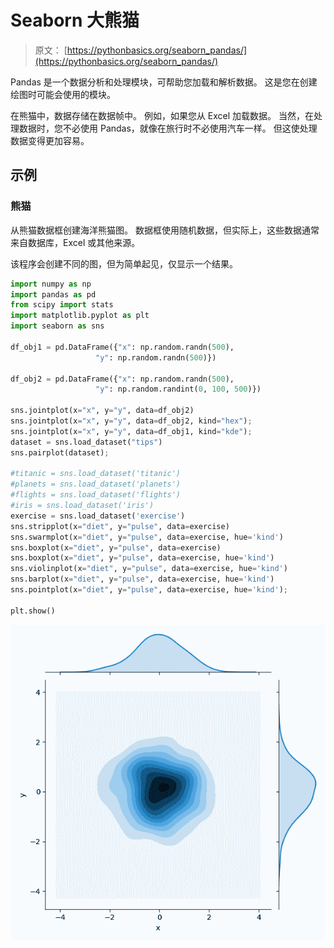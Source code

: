 # Seaborn 大熊猫

> 原文： [https://pythonbasics.org/seaborn_pandas/](https://pythonbasics.org/seaborn_pandas/)

Pandas 是一个数据分析和处理模块，可帮助您加载和解析数据。 这是您在创建绘图时可能会使用的模块。

在熊猫中，数据存储在数据帧中。 例如，如果您从 Excel 加载数据。 当然，在处理数据时，您不必使用 Pandas，就像在旅行时不必使用汽车一样。 但这使处理数据变得更加容易。



## 示例

### 熊猫

从熊猫数据框创建海洋熊猫图。 数据框使用随机数据，但实际上，这些数据通常来自数据库，Excel 或其他来源。

该程序会创建不同的图，但为简单起见，仅显示一个结果。

```py
import numpy as np
import pandas as pd
from scipy import stats
import matplotlib.pyplot as plt
import seaborn as sns

df_obj1 = pd.DataFrame({"x": np.random.randn(500),
                   "y": np.random.randn(500)})

df_obj2 = pd.DataFrame({"x": np.random.randn(500),
                   "y": np.random.randint(0, 100, 500)})

sns.jointplot(x="x", y="y", data=df_obj2)
sns.jointplot(x="x", y="y", data=df_obj2, kind="hex");
sns.jointplot(x="x", y="y", data=df_obj1, kind="kde");
dataset = sns.load_dataset("tips")
sns.pairplot(dataset);

#titanic = sns.load_dataset('titanic')
#planets = sns.load_dataset('planets')
#flights = sns.load_dataset('flights')
#iris = sns.load_dataset('iris')
exercise = sns.load_dataset('exercise')
sns.stripplot(x="diet", y="pulse", data=exercise)
sns.swarmplot(x="diet", y="pulse", data=exercise, hue='kind')
sns.boxplot(x="diet", y="pulse", data=exercise)
sns.boxplot(x="diet", y="pulse", data=exercise, hue='kind')
sns.violinplot(x="diet", y="pulse", data=exercise, hue='kind')
sns.barplot(x="diet", y="pulse", data=exercise, hue='kind')
sns.pointplot(x="diet", y="pulse", data=exercise, hue='kind');

plt.show()

```

![seaborn pandas](img/3886f93e64cf4bb372935fcec9653556.jpg)